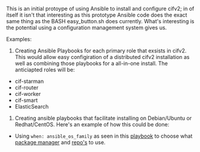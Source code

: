 This is an initial protoype of using Ansible to install and configure cifv2; in of itself it isn't that interesting as this prototype Ansible code does the exact same thing as the BASH easy_button.sh does currently. What's interesting is the potential using a configuration management system gives us. 

Examples:

1. Creating Ansible Playbooks for each primary role that exsists in cifv2. This would allow easy configiration of a distributed cifv2 installation as well as combining those playbooks for a all-in-one install. The anticiapted roles will be:
 * cif-starman
 * cif-router
 * cif-worker
 * cif-smart
 * ElasticSearch
1. Creating ansible playbooks that facilitate installing on Debian/Ubuntu or Redhat/CentOS. Here's an example of how this could be done:
 * Using ```when: ansible_os_family``` as seen in this [playbook](https://github.com/geerlingguy/ansible-role-postfix/blob/master/tasks/main.yml) to choose what [package manager](http://docs.ansible.com/ansible/yum_module.html) and [repo's](https://www.elastic.co/guide/en/elasticsearch/reference/1.4/setup-repositories.html) to use. 
